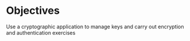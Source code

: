 # Objectives

Use a cryptographic application to manage keys and carry out encryption and authentication exercises
